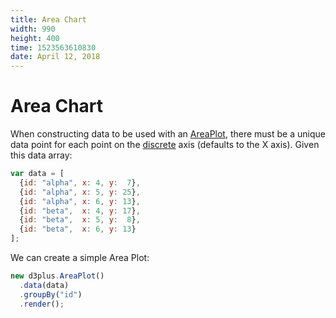 ```yaml
---
title: Area Chart
width: 990
height: 400
time: 1523563610830
date: April 12, 2018
---
```


# Area Chart

When constructing data to be used with an [AreaPlot](http://d3plus.org/docs/#AreaPlot), there must be a unique data point for each point on the [discrete](http://d3plus.org/docs/#Plot.discrete) axis (defaults to the X axis). Given this data array:

```js
var data = [
  {id: "alpha", x: 4, y:  7},
  {id: "alpha", x: 5, y: 25},
  {id: "alpha", x: 6, y: 13},
  {id: "beta",  x: 4, y: 17},
  {id: "beta",  x: 5, y:  8},
  {id: "beta",  x: 6, y: 13}
];
```

We can create a simple Area Plot:

```js
new d3plus.AreaPlot()
  .data(data)
  .groupBy("id")
  .render();
```
